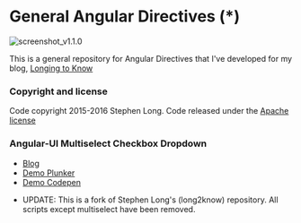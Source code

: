 # General Angular Directives (*)



![screenshot_v1.1.0](/docs/sc_1.1.0.png)


This is a general repository for Angular Directives that I've developed for my blog, [Longing to Know](https://long2know.com)

### Copyright and license
Code copyright 2015-2016 Stephen Long.  Code released under the [Apache license](https://github.com/long2know/angular-directives-general/blob/master/LICENSE.md)

### Angular-UI Multiselect Checkbox Dropdown
  - [Blog](https://long2know.com/2015/07/angular-multiselect-dropdown/)
  - [Demo Plunker](http://plnkr.co/edit/tC3Aga?p=preview)
  - [Demo Codepen](http://codepen.io/julianromera/pen/KaZdaV)


* UPDATE: This is a fork of Stephen Long's (long2know) repository. All scripts except multiselect have been removed.
